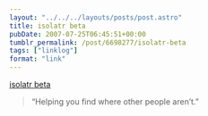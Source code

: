 ```yaml
---
layout: "../../../layouts/posts/post.astro"
title: isolatr beta
pubDate: 2007-07-25T06:45:51+00:00
tumblr_permalink: /post/6698277/isolatr-beta
tags: ["linklog"]
format: "link"
---
```


[isolatr beta][1]

> &ldquo;Helping you find where other people aren&rsquo;t.&rdquo;

[1]: http://isolatr.com/
